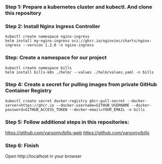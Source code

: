 ### Step 1: Prepare a kubernetes cluster and kubectl. And clone this repository

### Step 2: Install Nginx Ingress Controller
```
kubectl create namespace nginx-ingress
helm install my-nginx-ingress oci://ghcr.io/nginxinc/charts/nginx-ingress --version 1.2.0 -n nginx-ingress
```

### Step: Create a namespace for our project
```
kubectl create namespace bills
helm install bills-k8s ./helm/ --values ./helm/values.yaml -n bills
```

### Step 4: Create a secret for pulling images from private GitHub Container Registry
```
kubectl create secret docker-registry ghcr-pull-secret --docker-server=https://ghcr.io --docker-username=GITHUB_USERNAME --docker-password=GITHUB_ACCESS_TOKEN --docker-email=YOUR_EMAIL -n bills
```

### Step 5: Follow additional steps in this repositories:
https://github.com/yarsoniy/bills-web
https://github.com/yarsoniy/bills

### Step 6: Finish
Open http://localhost in your browser
